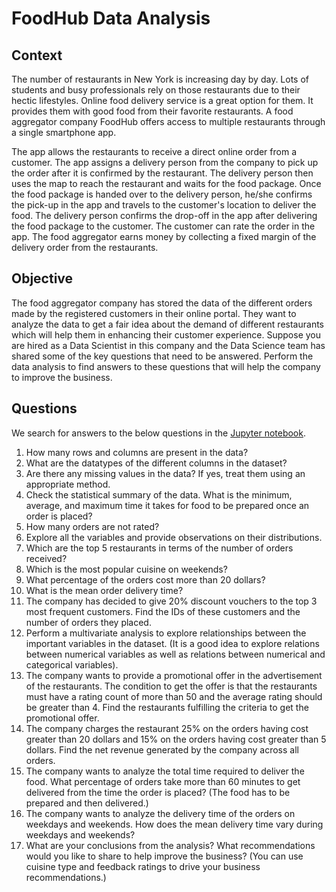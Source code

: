 # FoodHub Data Analysis

## Context
The number of restaurants in New York is increasing day by day. Lots of students and busy professionals rely on those restaurants due to their hectic lifestyles. Online food delivery service is a great option for them. It provides them with good food from their favorite restaurants. A food aggregator company FoodHub offers access to multiple restaurants through a single smartphone app.

The app allows the restaurants to receive a direct online order from a customer. The app assigns a delivery person from the company to pick up the order after it is confirmed by the restaurant. The delivery person then uses the map to reach the restaurant and waits for the food package. Once the food package is handed over to the delivery person, he/she confirms the pick-up in the app and travels to the customer's location to deliver the food. The delivery person confirms the drop-off in the app after delivering the food package to the customer. The customer can rate the order in the app. The food aggregator earns money by collecting a fixed margin of the delivery order from the restaurants.

## Objective
The food aggregator company has stored the data of the different orders made by the registered customers in their online portal. They want to analyze the data to get a fair idea about the demand of different restaurants which will help them in enhancing their customer experience. Suppose you are hired as a Data Scientist in this company and the Data Science team has shared some of the key questions that need to be answered. Perform the data analysis to find answers to these questions that will help the company to improve the business.

## Questions
We search for answers to the below questions in the [Jupyter notebook](https://github.com/muscak/MIT-PE-Applied-Data-Science-Program/blob/master/FoodHub%20Data%20Analysis/FDS_Project_LearnerNotebook_FullCode.ipynb).

1. How many rows and columns are present in the data?
2. What are the datatypes of the different columns in the dataset?
3. Are there any missing values in the data? If yes, treat them using an appropriate method.
4. Check the statistical summary of the data. What is the minimum, average, and maximum time it takes for food to be prepared once an order is placed?
5. How many orders are not rated?
6. Explore all the variables and provide observations on their distributions.
7. Which are the top 5 restaurants in terms of the number of orders received?
8. Which is the most popular cuisine on weekends?
9. What percentage of the orders cost more than 20 dollars?
10. What is the mean order delivery time?
11. The company has decided to give 20% discount vouchers to the top 3 most frequent customers. Find the IDs of these customers and the number of orders they placed.
12. Perform a multivariate analysis to explore relationships between the important variables in the dataset. (It is a good idea to explore relations between numerical variables as well as relations between numerical and categorical variables).
13. The company wants to provide a promotional offer in the advertisement of the restaurants. The condition to get the offer is that the restaurants must have a rating count of more than 50 and the average rating should be greater than 4. Find the restaurants fulfilling the criteria to get the promotional offer.
14. The company charges the restaurant 25% on the orders having cost greater than 20 dollars and 15% on the orders having cost greater than 5 dollars. Find the net revenue generated by the company across all orders.
15. The company wants to analyze the total time required to deliver the food. What percentage of orders take more than 60 minutes to get delivered from the time the order is placed? (The food has to be prepared and then delivered.)
16. The company wants to analyze the delivery time of the orders on weekdays and weekends. How does the mean delivery time vary during weekdays and weekends?
17. What are your conclusions from the analysis? What recommendations would you like to share to help improve the business? (You can use cuisine type and feedback ratings to drive your business recommendations.)
